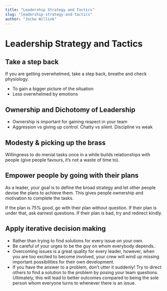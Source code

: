 ```yaml
---
title: "Leadership Strategy and Tactics"
slug: "leadership-strategy-and-tactics"
author: "Jocko Willink"
---
```


# Leadership Strategy and Tactics

## Take a step back

If you are getting overwhelmed, take a step back, breathe and check physiology.

- To gain a bigger picture of the situation
- Less overwhelmed by emotions

## Ownership and Dichotomy of Leadership

- Ownership is important for gaining respect in your team
- Aggression vs giving up control. Chatty vs silent. Discipline vs weak

## Modesty & picking up the brass

Willingness to do menial tasks once in a while builds relationships with people (give people favours, it’s not a waste of time to).

## Empower people by going with their plans

As a leader, your goal is to define the broad strategy and let other people devise the plans to achieve them. This gives people ownership and motivation to complete the tasks.

If the plan is 75% good, go with their plan without question. If their plan is under that, ask earnest questions. If their plan is bad, try and redirect kindly.

## Apply iterative decision making

- Rather than trying to find solutions for every issue on your own.
- Be careful of your urges to be the guy on whom everybody depends..
- Overcoming issues is a great quality for every leader, however, when you are too excited to become involved, your crew will wind up missing important possibilities for their own development.
- If you have the answer to a problem, don’t utter it suddenly! Try to direct others to find a solution to the problem by posing your team questions. Ultimately, this will lead to better outcomes compared to being the sole person whom everyone turns to whenever there is an issue.
